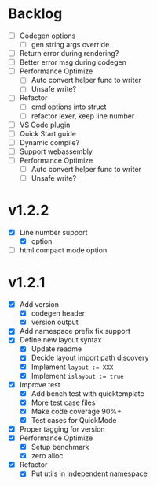 # Backlog

- [ ] Codegen options
  - [ ] gen string args override
- [ ] Return error during rendering?
- [ ] Better error msg during codegen
- [ ] Performance Optimize
  - [ ] Auto convert helper func to writer
  - [ ] Unsafe write?
- [ ] Refactor
  - [ ] cmd options into struct
  - [ ] refactor lexer, keep line number
- [ ] VS Code plugin
- [ ] Quick Start guide
- [ ] Dynamic compile?
- [ ] Support webassembly
- [ ] Performance Optimize
  - [ ] Auto convert helper func to writer
  - [ ] Unsafe write?

# v1.2.2
- [X] Line number support
  - [X] option
- [ ] html compact mode option

# v1.2.1
- [X] Add version
  - [X] codegen header
  - [X] version output
- [X] Add namespace prefix fix support
- [X] Define new layout syntax
  - [X] Update readme
  - [X] Decide layout import path discovery
  - [X] Implement `layout := XXX`
  - [X] Implement `islayout := true`
- [X] Improve test
  - [X] Add bench test with quicktemplate
  - [X] More test case files
  - [X] Make code coverage 90%+
  - [X] Test cases for QuickMode
- [X] Proper tagging for version
- [X] Performance Optimize
  - [X] Setup benchmark
  - [X] zero alloc
- [X] Refactor
  - [X] Put utils in independent namespace
